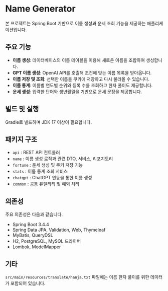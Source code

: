 # Name Generator
본 프로젝트는 Spring Boot 기반으로 이름 생성과 운세 조회 기능을 제공하는 애플리케이션입니다.

## 주요 기능
- **이름 생성**: 데이터베이스의 이름 테이블을 이용해 새로운 이름을 조합하여 생성합니다.
- **GPT 이름 생성**: OpenAI API를 호출해 조건에 맞는 이름 목록을 받아옵니다.
- **이름 저장 및 조회**: 선택한 이름을 쿠키에 저장하고 다시 불러올 수 있습니다.
- **이름 통계**: 이름별 연도별 순위와 등록 수를 조회하고 한자 풀이도 제공합니다.
- **운세 생성**: 입력한 단어와 생년월일을 기반으로 운세 문장을 제공합니다.

## 빌드 및 실행
Gradle로 빌드하며 JDK 17 이상이 필요합니다.

## 패키지 구조
- `api` : REST API 컨트롤러
- `name` : 이름 생성 로직과 관련 DTO, 서비스, 리포지토리
- `fortune` : 운세 생성 및 쿠키 저장 기능
- `stats` : 이름 통계 조회 서비스
- `chatgpt` : ChatGPT 연동을 통한 이름 생성
- `common` : 공통 유틸리티 및 예외 처리

## 의존성
주요 의존성은 다음과 같습니다.
- Spring Boot 3.4.4
- Spring Data JPA, Validation, Web, Thymeleaf
- MyBatis, QueryDSL
- H2, PostgreSQL, MySQL 드라이버
- Lombok, ModelMapper

## 기타
`src/main/resources/translate/hanja.txt` 파일에는 이름 한자 풀이를 위한 데이터가 포함되어 있습니다.